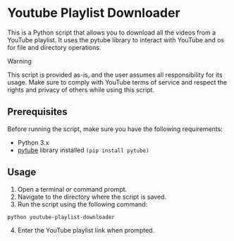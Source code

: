 # Youtube Playlist Downloader
This is a Python script that allows you to download all the videos from a YouTube playlist. It uses the pytube library to interact with YouTube and os for file and directory operations.

> [!WARNING]
> This script is provided as-is, and the user assumes all responsibility for its usage. Make sure to comply with YouTube terms of service and respect the rights and privacy of others while using this script.

## Prerequisites
Before running the script, make sure you have the following requirements:

* Python 3.x
* [pytube](https://pytube.io/en/latest/#) library installed ```(pip install pytube)```

## Usage
1. Open a terminal or command prompt.
2. Navigate to the directory where the script is saved.
3. Run the script using the following command:

```bash
python youtube-playlist-downloader
```
4. Enter the YouTube playlist link when prompted.
